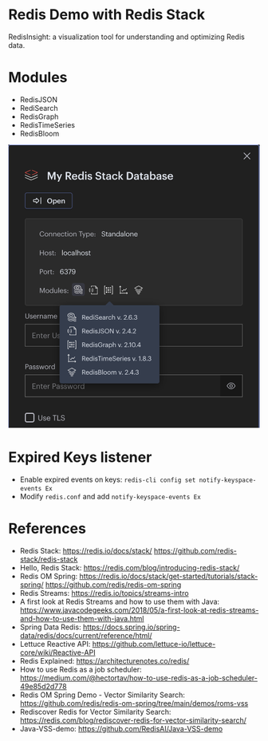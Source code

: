 Redis Demo with Redis Stack
===============================

RedisInsight: a visualization tool for understanding and optimizing Redis data.

# Modules

* RedisJSON
* RediSearch 
* RedisGraph
* RedisTimeSeries
* RedisBloom

![Redis Stack](redis-stack.png)
            
# Expired Keys listener

* Enable expired events on keys: `redis-cli config set notify-keyspace-events Ex` 
* Modify `redis.conf` and add `notify-keyspace-events Ex`

# References
       
* Redis Stack: https://redis.io/docs/stack/ https://github.com/redis-stack/redis-stack
* Hello, Redis Stack: https://redis.com/blog/introducing-redis-stack/
* Redis OM Spring: https://redis.io/docs/stack/get-started/tutorials/stack-spring/ https://github.com/redis/redis-om-spring
* Redis Streams: https://redis.io/topics/streams-intro
* A first look at Redis Streams and how to use them with Java: https://www.javacodegeeks.com/2018/05/a-first-look-at-redis-streams-and-how-to-use-them-with-java.html
* Spring Data Redis: https://docs.spring.io/spring-data/redis/docs/current/reference/html/
* Lettuce Reactive API: https://github.com/lettuce-io/lettuce-core/wiki/Reactive-API
* Redis Explained: https://architecturenotes.co/redis/
* How to use Redis as a job scheduler: https://medium.com/@hectortav/how-to-use-redis-as-a-job-scheduler-49e85d2d778
* Redis OM Spring Demo - Vector Similarity Search: https://github.com/redis/redis-om-spring/tree/main/demos/roms-vss
* Rediscover Redis for Vector Similarity Search: https://redis.com/blog/rediscover-redis-for-vector-similarity-search/
* Java-VSS-demo: https://github.com/RedisAI/Java-VSS-demo

